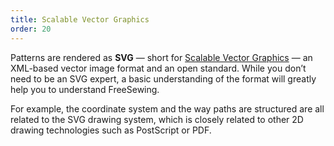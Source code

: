 ```yaml
---
title: Scalable Vector Graphics
order: 20
---
```


Patterns are rendered as **SVG** — short
for [Scalable Vector Graphics](https://en.wikipedia.org/wiki/Scalable_Vector_Graphics) —
an XML-based vector image format and an open standard.
While you don’t need to be an SVG expert, a basic understanding of the format 
will greatly help you to understand FreeSewing.

For example, the coordinate system and the way paths
are structured are all related to the SVG drawing system, which is closely related
to other 2D drawing technologies such as PostScript or PDF.

